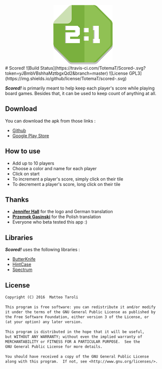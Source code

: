 <div align="center">
	<img src="app/src/main/res/mipmap-xxxhdpi/ic_launcher.png"/>
</div>
# Scored!
![Build Status](https://travis-ci.com/TotemaT/Scored-.svg?token=yJBmbVBshhaMztbgxQd2&branch=master) ![License GPL3](https://img.shields.io/github/license/TotemaT/scored-.svg)

***Scored!*** is primarily meant to help keep each player's score while playing board games. Besides that, it can be used to keep count of anything at all.

## Download
You can download the apk from those links :
- [Github](https://github.com/TotemaT/Scored-/releases/latest)
- [Google Play Store](https://play.google.com/store/apps/details?id=be.matteotaroli.scored)

## How to use
- Add up to 10 players
- Choose a color and name for each player
- Click on start
- To increment a player's score, simply click on their tile
- To decrement a player's score, long click on their tile

## Thanks
- **[Jennifer Hall](https://www.instagram.com/yourcottonmouth/)** for the logo and German translation
- **[Przemek Gasinski](https://github.com/Soofe)** for the Polish translation
- Everyone who beta tested this app :)

## Libraries
***Scored!*** uses the following libraries :
- [ButterKnife](https://jakewharton.github.io/butterknife/)
- [HintCase](https://github.com/Nescafemix/hintcase)
- [Spectrum](https://github.com/the-blue-alliance/spectrum)


## License
    Copyright (C) 2016  Matteo Taroli

    This program is free software: you can redistribute it and/or modify
    it under the terms of the GNU General Public License as published by
    the Free Software Foundation, either version 3 of the License, or
    (at your option) any later version.

    This program is distributed in the hope that it will be useful,
    but WITHOUT ANY WARRANTY; without even the implied warranty of
    MERCHANTABILITY or FITNESS FOR A PARTICULAR PURPOSE.  See the
    GNU General Public License for more details.

    You should have received a copy of the GNU General Public License
    along with this program.  If not, see <http://www.gnu.org/licenses/>.
